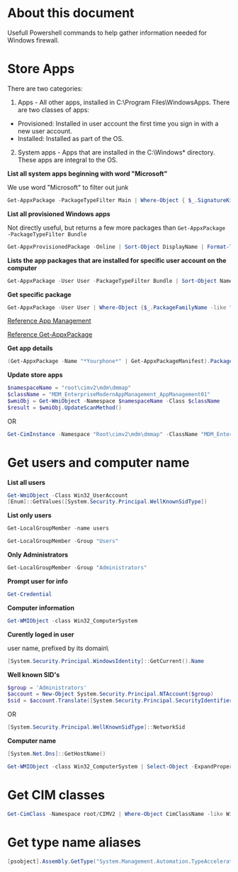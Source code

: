 
# About this document
Usefull Powershell commands to help gather information needed for Windows firewall.

# Store Apps

There are two categories:

1. Apps - All other apps, installed in C:\Program Files\WindowsApps. There are two classes of apps:
- Provisioned: Installed in user account the first time you sign in with a new user account.
- Installed: Installed as part of the OS.
2. System apps - Apps that are installed in the C:\Windows* directory. These apps are integral to the OS.

**List all system apps beginning with word "Microsoft"**

We use word "Microsoft" to filter out junk

```powershell
Get-AppxPackage -PackageTypeFilter Main | Where-Object { $_.SignatureKind -eq "System" -and $_.Name -like "Microsoft*" } | Sort-Object Name | ForEach-Object {$_.Name}
```

**List all provisioned Windows apps**

Not directly useful, but returns a few more packages than `Get-AppxPackage -PackageTypeFilter Bundle`

```powershell
Get-AppxProvisionedPackage -Online | Sort-Object DisplayName | Format-Table DisplayName, PackageName
```

**Lists the app packages that are installed for specific user account on the computer**

```powershell
Get-AppxPackage -User User -PackageTypeFilter Bundle | Sort-Object Name | ForEach-Object {$_.Name}
```

**Get specific package**

```powershell
Get-AppxPackage -User User | Where-Object {$_.PackageFamilyName -like "*skype*"} | Select-Object -ExpandProperty Name
```

[Reference App Management](https://docs.microsoft.com/en-us/windows/application-management/apps-in-windows-10)

[Reference Get-AppxPackage](https://docs.microsoft.com/en-us/powershell/module/appx/get-appxpackage?view=win10-ps)

**Get app details**

```powershell
(Get-AppxPackage -Name "*Yourphone*" | Get-AppxPackageManifest).Package.Capabilities
```

**Update store apps**
```powershell
$namespaceName = "root\cimv2\mdm\dmmap"
$className = "MDM_EnterpriseModernAppManagement_AppManagement01"
$wmiObj = Get-WmiObject -Namespace $namespaceName -Class $className
$result = $wmiObj.UpdateScanMethod()
```

OR

```powershell
Get-CimInstance -Namespace "Root\cimv2\mdm\dmmap" -ClassName "MDM_EnterpriseModernAppManagement_AppManagement01" | Invoke-CimMethod -MethodName UpdateScanMethod
```

# Get users and computer name

**List all users**

```powershell
Get-WmiObject -Class Win32_UserAccount
[Enum]::GetValues([System.Security.Principal.WellKnownSidType])
```

**List only users**

```powershell
Get-LocalGroupMember -name users
```

```powershell
Get-LocalGroupMember -Group "Users"
```

**Only Administrators**

```powershell
Get-LocalGroupMember -Group "Administrators"
```

**Prompt user for info**

```powershell
Get-Credential
```

**Computer information**

```powershell
Get-WMIObject -class Win32_ComputerSystem
```

**Curently loged in user**

user name, prefixed by its domain\
```powershell
[System.Security.Principal.WindowsIdentity]::GetCurrent().Name
```

**Well known SID's**
```powershell
$group = 'Administrators'
$account = New-Object System.Security.Principal.NTAccount($group)
$sid = $account.Translate([System.Security.Principal.SecurityIdentifier])
```

OR

```powershell
[System.Security.Principal.WellKnownSidType]::NetworkSid
```

**Computer name**

```powershell
[System.Net.Dns]::GetHostName()
```

```powershell
Get-WMIObject -class Win32_ComputerSystem | Select-Object -ExpandProperty Name
```

# Get CIM classes

```powershell
Get-CimClass -Namespace root/CIMV2 | Where-Object CimClassName -like Win32* | Select-Object CimClassName
```

# Get type name aliases

```powershell
[psobject].Assembly.GetType("System.Management.Automation.TypeAccelerators")::get
```
